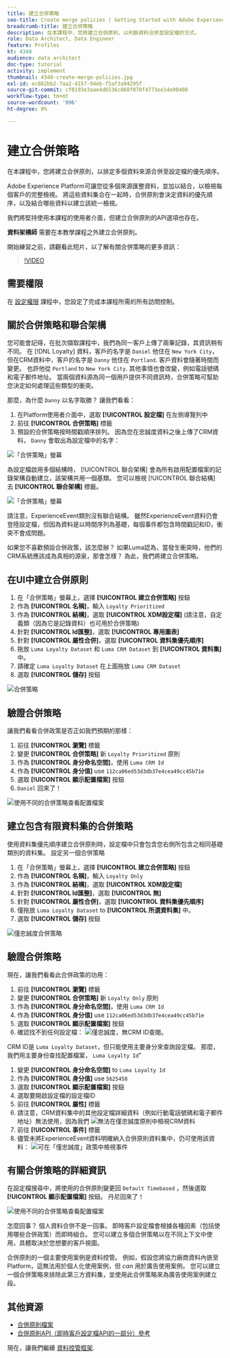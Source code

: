 ```yaml
---
title: 建立合併策略
seo-title: Create merge policies | Getting Started with Adobe Experience Platform for Data Architects and Data Engineers
breadcrumb-title: 建立合併策略
description: 在本課程中，您將建立合併原則，以判斷資料合併至設定檔的方式。
role: Data Architect, Data Engineer
feature: Profiles
kt: 4348
audience: data architect
doc-type: tutorial
activity: implement
thumbnail: 4348-create-merge-policies.jpg
exl-id: ec862bb2-7aa2-4157-94eb-f5af3a94295f
source-git-commit: cf0193e3aae4d6536c868f078f4773ee14e90408
workflow-type: tm+mt
source-wordcount: '996'
ht-degree: 0%

---
```


# 建立合併策略

<!--20 min-->

在本課程中，您將建立合併原則，以排定多個資料來源合併至設定檔的優先順序。

Adobe Experience Platform可讓您從多個來源匯整資料，並加以結合，以檢視每個客戶的完整檢視。 將這些資料集合在一起時，合併原則會決定資料的優先順序，以及結合哪些資料以建立該統一檢視。

我們將堅持使用本課程的使用者介面，但建立合併原則的API選項也存在。

**資料架構師** 需要在本教學課程之外建立合併原則。

開始練習之前，請觀看此短片，以了解有關合併策略的更多資訊：
>[!VIDEO](https://video.tv.adobe.com/v/330433?quality=12&learn=on)

## 需要權限

在 [設定權限](configure-permissions.md) 課程中，您設定了完成本課程所需的所有訪問控制。

<!--* Permission items **[!UICONTROL Profile Management]** > **[!UICONTROL View Merge Policies]** and **[!UICONTROL Manage Merge Policies]**
* Permission item **[!UICONTROL Profile Management]** > **[!UICONTROL View Profiles]** and **[!UICONTROL Manage Profiles]**
* Permission item **[!UICONTROL Sandboxes]** > `Luma Tutorial`
* User-role access to the `Luma Tutorial Platform` product profile
-->

## 關於合併策略和聯合架構

您可能會記得，在批次擷取課程中，我們為同一客戶上傳了兩筆記錄，其資訊稍有不同。 在 [!DNL Loyalty] 資料，客戶的名字是 `Daniel` 他住在 `New York City`，但在CRM資料中，客戶的名字是 `Danny` 他住在 `Portland`. 客戶資料會隨著時間而變更。 也許他從 `Portland` to `New York City`. 其他事情也會改變，例如電話號碼和電子郵件地址。 當兩個資料源為同一個用戶提供不同資訊時，合併策略可幫助您決定如何處理這些類型的衝突。

那麼，為什麼 `Danny` 以名字取勝？ 讓我們看看：

1. 在Platform使用者介面中，選取 **[!UICONTROL 設定檔]** 在左側導覽列中
1. 前往 **[!UICONTROL 合併策略]** 標籤
1. 預設的合併策略按時間戳順序排列。 因為您在忠誠度資料之後上傳了CRM資料， `Danny` 會取出為設定檔中的名字：

![「合併策略」螢幕](assets/mergepolicies-default.png)

為設定檔啟用多個結構時， [!UICONTROL 聯合架構] 會為所有啟用配置檔案的記錄架構自動建立，該架構共用一個基類。 您可以檢視 [!UICONTROL 聯合結構] 去 **[!UICONTROL 聯合架構]** 標籤。

![「合併策略」螢幕](assets/mergepolicies-unionSchema.png)

請注意，ExperienceEvent類別沒有聯合結構。 雖然ExperienceEvent資料仍會登陸設定檔，但因為資料是以時間序列為基礎，每個事件都包含時間戳記和ID，衝突不會成問題。

如果您不喜歡預設合併政策，該怎麼辦？ 如果Luma認為，當發生衝突時，他們的CRM系統應該成為真相的源泉，那會怎樣？ 為此，我們將建立合併策略。

## 在UI中建立合併原則

1. 在「合併策略」螢幕上，選擇 **[!UICONTROL 建立合併策略]** 按鈕
1. 作為 **[!UICONTROL 名稱]**，輸入 `Loyalty Prioritized`
1. 作為 **[!UICONTROL 結構]**，選取 **[!UICONTROL XDM設定檔]** (請注意，自定義類（因為它是記錄資料）也可用於合併策略)
1. 針對 **[!UICONTROL Id匯整]**，選取 **[!UICONTROL 專用圖表]**
1. 針對 **[!UICONTROL 屬性合併]**，選取 **[!UICONTROL 資料集優先順序]**
1. 拖放 `Luma Loyalty Dataset` 和 `Luma CRM Dataset` 到 **[!UICONTROL 資料集]** 中。
1. 請確定 `Luma Loyalty Dataset` 在上面拖放 `Luma CRM Dataset`
1. 選取 **[!UICONTROL 儲存]** 按鈕
<!--do i need to explain Private Graph? Is that GA?-->
![合併策略](assets/mergepolicies-newPolicy.png)

## 驗證合併策略

讓我們看看合併政策是否正如我們預期的那樣：

1. 前往 **[!UICONTROL 瀏覽]** 標籤
1. 變更 **[!UICONTROL 合併策略]** 新 `Loyalty Prioritized` 原則
1. 作為 **[!UICONTROL 身分命名空間]**，使用 `Luma CRM Id`
1. 作為 **[!UICONTROL 身分值]** use `112ca06ed53d3db37e4cea49cc45b71e`
1. 選取 **[!UICONTROL 顯示配置檔案]** 按鈕
1. `Daniel` 回來了！

![使用不同的合併策略查看配置檔案](assets/mergepolicies-lookupProfileWithMergePolicy.png)

## 建立包含有限資料集的合併策略

使用資料集優先順序建立合併原則時，設定檔中只會包含您右側所包含之相同基礎類別的資料集。 設定另一個合併策略

1. 在「合併策略」螢幕上，選擇 **[!UICONTROL 建立合併策略]** 按鈕
1. 作為 **[!UICONTROL 名稱]**，輸入  `Loyalty Only`
1. 作為 **[!UICONTROL 結構]**，選取 **[!UICONTROL XDM設定檔]**
1. 針對 **[!UICONTROL Id匯整]**，選取 **[!UICONTROL 無]**
1. 針對 **[!UICONTROL 屬性合併]**，選取 **[!UICONTROL 資料集優先順序]**
1. 僅拖放 `Luma Loyalty Dataset` to **[!UICONTROL 所選資料集]** 中。
1. 選取 **[!UICONTROL 儲存]** 按鈕

![僅忠誠度合併策略](assets/mergepolicies-loyaltyOnly.png)

## 驗證合併策略

現在，讓我們看看此合併政策的功用：

1. 前往 **[!UICONTROL 瀏覽]** 標籤
1. 變更 **[!UICONTROL 合併策略]** 新 `Loyalty Only` 原則
1. 作為 **[!UICONTROL 身分命名空間]**，使用 `Luma CRM Id`
1. 作為 **[!UICONTROL 身分值]** use `112ca06ed53d3db37e4cea49cc45b71e`
1. 選取 **[!UICONTROL 顯示配置檔案]** 按鈕
1. 確認找不到任何設定檔：
   ![僅忠誠度，無CRM ID查閱。](assets/mergepolicies-loyaltyOnly-noCrmLookup.png)

CRM ID是 `Luma Loyalty Dataset`，但只能使用主要身分來查詢設定檔。 那麼，我們用主要身份查找配置檔案， `Luma Loyalty Id`&quot;

1. 變更 **[!UICONTROL 身分命名空間]** to `Luma Loyalty Id`
1. 作為 **[!UICONTROL 身分值]** use `5625458`
1. 選取 **[!UICONTROL 顯示配置檔案]** 按鈕
1. 選取要開啟設定檔的設定檔ID
1. 前往 **[!UICONTROL 屬性]** 標籤
1. 請注意，CRM資料集中的其他設定檔詳細資料（例如行動電話號碼和電子郵件地址）無法使用，因為我們
   ![無法在僅忠誠度原則中檢視CRM資料](assets/mergepolicies-loyaltyOnly-attributes.png)
1. 前往 **[!UICONTROL 事件]** 標籤
1. 儘管未將ExperienceEvent資料明確納入合併原則資料集中，仍可使用該資料：
   ![可在「僅忠誠度」政策中檢視事件](assets/mergepolicies-loyaltyOnly-events.png)

## 有關合併策略的詳細資訊

在設定檔搜尋中，將使用的合併原則變更回 `Default Timebased` ，然後選取 **[!UICONTROL 顯示配置檔案]** 按鈕。 丹尼回來了！

![使用不同的合併策略查看配置檔案](assets/mergepolicies-backToDanny.png)

怎麼回事？ 個人資料合併不是一回事。 即時客戶設定檔會根據各種因素（包括使用哪些合併政策）而即時組合。 您可以建立多個合併策略以在不同上下文中使用，具體取決於您想要的客戶視圖。

合併原則的一個主要使用案例是資料控管。 例如，假設您將協力廠商資料內嵌至Platform，這無法用於個人化使用案例，但 _can_ 用於廣告使用案例。 您可以建立一個合併策略來排除此第三方資料集，並使用此合併策略來為廣告使用案例建立段。

## 其他資源

* [合併原則檔案](https://experienceleague.adobe.com/docs/experience-platform/profile/merge-policies/overview.html)
* [合併原則API（即時客戶設定檔API的一部分）參考](https://www.adobe.io/experience-platform-apis/references/profile/#tag/Merge-policies)

現在，讓我們繼續 [資料控管框架](apply-data-governance-framework.md).
